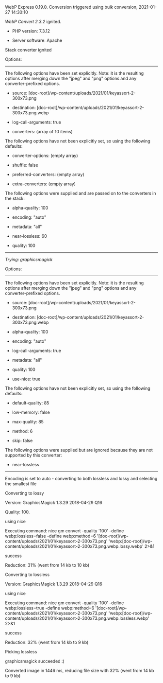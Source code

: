 WebP Express 0.19.0. Conversion triggered using bulk conversion, 2021-01-27 14:30:10

*WebP Convert 2.3.2*  ignited.
- PHP version: 7.3.12
- Server software: Apache

Stack converter ignited

Options:
------------
The following options have been set explicitly. Note: it is the resulting options after merging down the "jpeg" and "png" options and any converter-prefixed options.
- source: [doc-root]/wp-content/uploads/2021/01/keyassort-2-300x73.png
- destination: [doc-root]/wp-content/uploads/2021/01/keyassort-2-300x73.png.webp
- log-call-arguments: true
- converters: (array of 10 items)

The following options have not been explicitly set, so using the following defaults:
- converter-options: (empty array)
- shuffle: false
- preferred-converters: (empty array)
- extra-converters: (empty array)

The following options were supplied and are passed on to the converters in the stack:
- alpha-quality: 100
- encoding: "auto"
- metadata: "all"
- near-lossless: 60
- quality: 100
------------


*Trying: graphicsmagick* 

Options:
------------
The following options have been set explicitly. Note: it is the resulting options after merging down the "jpeg" and "png" options and any converter-prefixed options.
- source: [doc-root]/wp-content/uploads/2021/01/keyassort-2-300x73.png
- destination: [doc-root]/wp-content/uploads/2021/01/keyassort-2-300x73.png.webp
- alpha-quality: 100
- encoding: "auto"
- log-call-arguments: true
- metadata: "all"
- quality: 100
- use-nice: true

The following options have not been explicitly set, so using the following defaults:
- default-quality: 85
- low-memory: false
- max-quality: 85
- method: 6
- skip: false

The following options were supplied but are ignored because they are not supported by this converter:
- near-lossless
------------

Encoding is set to auto - converting to both lossless and lossy and selecting the smallest file

Converting to lossy
Version: GraphicsMagick 1.3.29 2018-04-29 Q16 
Quality: 100. 
using nice
Executing command: nice gm convert -quality '100' -define webp:lossless=false -define webp:method=6 '[doc-root]/wp-content/uploads/2021/01/keyassort-2-300x73.png' 'webp:[doc-root]/wp-content/uploads/2021/01/keyassort-2-300x73.png.webp.lossy.webp' 2>&1
success
Reduction: 31% (went from 14 kb to 10 kb)

Converting to lossless
Version: GraphicsMagick 1.3.29 2018-04-29 Q16 
using nice
Executing command: nice gm convert -quality '100' -define webp:lossless=true -define webp:method=6 '[doc-root]/wp-content/uploads/2021/01/keyassort-2-300x73.png' 'webp:[doc-root]/wp-content/uploads/2021/01/keyassort-2-300x73.png.webp.lossless.webp' 2>&1
success
Reduction: 32% (went from 14 kb to 9 kb)

Picking lossless
graphicsmagick succeeded :)

Converted image in 1446 ms, reducing file size with 32% (went from 14 kb to 9 kb)
